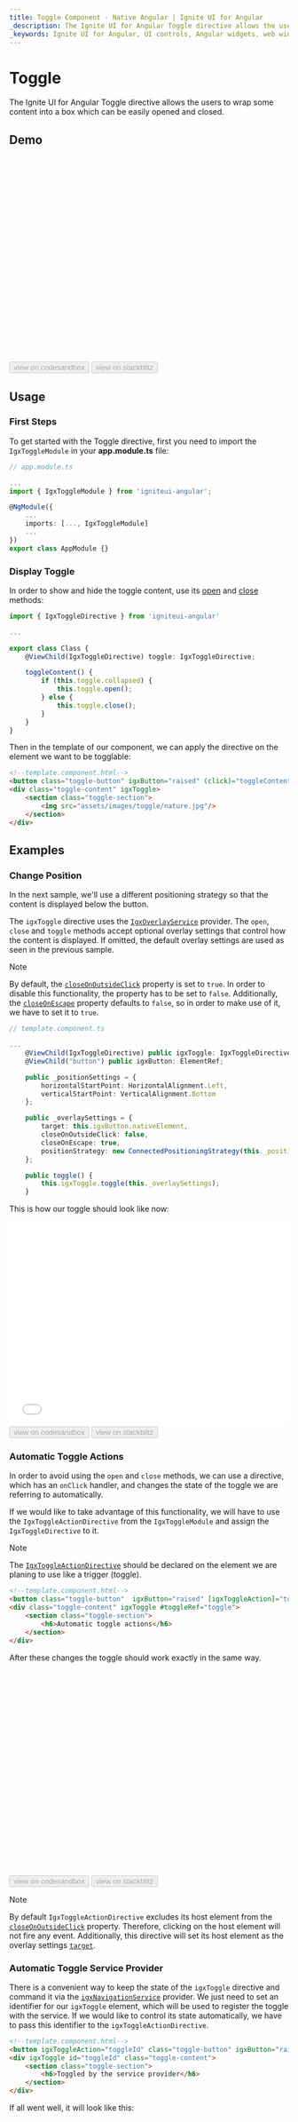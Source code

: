 ```yaml
---
title: Toggle Component - Native Angular | Ignite UI for Angular 
_description: The Ignite UI for Angular Toggle directive allows the users to open, to interact with, to apply animations, and to close a toggle container. 
_keywords: Ignite UI for Angular, UI controls, Angular widgets, web widgets, UI widgets, Angular, Native Angular Components Suite, Native Angular Controls, Native Angular Components Library, Native Angular Components, Angular Toggle directives, Angular Toggle controls, Angular Toggle Component,
---
```


# Toggle

<p class="highlight">The Ignite UI for Angular Toggle directive allows the users to wrap some content into a box which can be easily opened and closed.</p>

## Demo

<div class="sample-container loading" style="height: 370px">
    <iframe id="toggle-sample-1-iframe" data-src='{environment:demosBaseUrl}/interactions/toggle-sample-1' width="100%" height="100%" seamless frameBorder="0" class="lazyload"></iframe>
</div>
<div>
<button data-localize="codesandbox" disabled class="codesandbox-btn" data-iframe-id="toggle-sample-1-iframe" data-demos-base-url="{environment:demosBaseUrl}">                       view on codesandbox
    </button>
<button data-localize="stackblitz" disabled class="stackblitz-btn" data-iframe-id="toggle-sample-1-iframe" data-demos-base-url="{environment:demosBaseUrl}">                       view on stackblitz
    </button>
</div>

## Usage

### First Steps

To get started with the Toggle directive, first you need to import the `IgxToggleModule` in your **app.module.ts** file:

```typescript
// app.module.ts

...
import { IgxToggleModule } from 'igniteui-angular';

@NgModule({
    ...
    imports: [..., IgxToggleModule]
    ...
})
export class AppModule {}
```

### Display Toggle

In order to show and hide the toggle content, use its [open]({environment:angularApiUrl}/classes/igxtoggledirective.html#open) and [close]({environment:angularApiUrl}/classes/igxtoggledirective.html#close) methods:

```typescript
import { IgxToggleDirective } from 'igniteui-angular'

...

export class Class {
    @ViewChild(IgxToggleDirective) toggle: IgxToggleDirective;

    toggleContent() {
        if (this.toggle.collapsed) {
            this.toggle.open();
        } else {
            this.toggle.close();
        }
    }
}
```

Then in the template of our component, we can apply the directive on the element we want to be togglable: 

```html
<!--template.component.html-->
<button class="toggle-button" igxButton="raised" (click)="toggleContent()">Toggle</button>
<div class="toggle-content" igxToggle>
    <section class="toggle-section">
        <img src="assets/images/toggle/nature.jpg"/>
    </section>
</div>
```

## Examples 

### Change Position 

In the next sample, we'll use a different positioning strategy so that the content is displayed below the button. 

The `igxToggle` directive uses the [`IgxOverlayService`]({environment:angularApiUrl}/classes/igxoverlayservice.html) provider. The `open`, `close` and `toggle` methods accept optional overlay settings that control how the content is displayed. If omitted, the default overlay settings are used as seen in the previous sample.

>[!NOTE]
> By default, the [`closeOnOutsideClick`]({environment:angularApiUrl}/interfaces/overlaysettings.html#closeonoutsideclick) property is set to `true`. In order to disable this functionality, the property has to be set to `false`. Additionally, the [`closeOnEscape`]({environment:angularApiUrl}/interfaces/overlaysettings.html#closeonescape) property defaults to `false`, so in order to make use of it, we have to set it to `true`.

```typescript
// template.component.ts

...
    @ViewChild(IgxToggleDirective) public igxToggle: IgxToggleDirective;
    @ViewChild("button") public igxButton: ElementRef;

    public _positionSettings = {
        horizontalStartPoint: HorizontalAlignment.Left,
        verticalStartPoint: VerticalAlignment.Bottom
    };

    public _overlaySettings = {
        target: this.igxButton.nativeElement,
        closeOnOutsideClick: false,
        closeOnEscape: true,
        positionStrategy: new ConnectedPositioningStrategy(this._positionSettings)
    };

    public toggle() {
        this.igxToggle.toggle(this._overlaySettings);
    }
```

This is how our toggle should look like now:

<div class="sample-container loading" style="height: 370px">
    <iframe id="toggle-iframe" src='{environment:demosBaseUrl}/interactions/toggle' width="100%" height="100%" seamless frameBorder="0" onload="onSampleIframeContentLoaded(this);"></iframe>
</div>
<div>
<button data-localize="codesandbox" disabled class="codesandbox-btn" data-iframe-id="toggle-iframe" data-demos-base-url="{environment:demosBaseUrl}">                       view on codesandbox
    </button>
<button data-localize="stackblitz" disabled class="stackblitz-btn" data-iframe-id="toggle-iframe" data-demos-base-url="{environment:demosBaseUrl}">                       view on stackblitz
    </button>
</div>

### Automatic Toggle Actions

In order to avoid using the `open` and `close` methods, we can use a directive, which has an `onClick` handler, and changes the state of the toggle we are referring to automatically.

If we would like to take advantage of this functionality, we will have to use the `IgxToggleActionDirective` from the `IgxToggleModule` and assign the `IgxToggleDirective` to it.

>[!NOTE]
> The [`IgxToggleActionDirective`]({environment:angularApiUrl}/classes/igxtoggleactiondirective.html) should be declared on the element we are planing to use like a trigger (toggle).

```html
<!--template.component.html-->
<button class="toggle-button"  igxButton="raised" [igxToggleAction]="toggleRef">Toggle</button>
<div class="toggle-content" igxToggle #toggleRef="toggle">
    <section class="toggle-section">
        <h6>Automatic toggle actions</h6>
    </section>
</div>
```

After these changes the toggle should work exactly in the same way.

<div class="sample-container loading" style="height: 370px">
    <iframe id="toggle-sample-2-iframe" data-src='{environment:demosBaseUrl}/interactions/toggle-sample-2' width="100%" height="100%" seamless frameBorder="0" class="lazyload"></iframe>
</div>
<div>
<button data-localize="codesandbox" disabled class="codesandbox-btn" data-iframe-id="toggle-sample-2-iframe" data-demos-base-url="{environment:demosBaseUrl}">                       view on codesandbox
    </button>
<button data-localize="stackblitz" disabled class="stackblitz-btn" data-iframe-id="toggle-sample-2-iframe" data-demos-base-url="{environment:demosBaseUrl}">                       view on stackblitz
    </button>
</div>

>[!NOTE]
> By default `IgxToggleActionDirective` excludes its host element from the [`closeOnOutsideClick`]({environment:angularApiUrl}/interfaces/overlaysettings.html#closeonoutsideclick) property. Therefore, clicking on the host element will not fire any event. Additionally, this directive will set its host element as the overlay settings [`target`]({environment:angularApiUrl}/interfaces/overlaysettings.html#target).

### Automatic Toggle Service Provider

There is a convenient way to keep the state of the `igxToggle` directive and command it via the [`igxNavigationService`]({environment:angularApiUrl}/classes/igxnavigationservice.html) provider. We just need to set an identifier for our `igxToggle` element, which will be used to register the toggle with the service. If we would like to control its state automatically, we have to pass this identifier to the `igxToggleActionDirective`.

```html
<!--template.component.html-->
<button igxToggleAction="toggleId" class="toggle-button" igxButton="raised">Toggle</button>
<div igxToggle id="toggleId" class="toggle-content">
    <section class="toggle-section">
        <h6>Toggled by the service provider</h6>
    </section>
</div>
```

If all went well, it will look like this:

<div class="sample-container loading" style="height: 370px">
    <iframe id="toggle-sample-3-iframe" data-src='{environment:demosBaseUrl}/interactions/toggle-sample-3' width="100%" height="100%" seamless frameBorder="0" class="lazyload"></iframe>
</div>
<div>
<button data-localize="codesandbox" disabled class="codesandbox-btn" data-iframe-id="toggle-sample-3-iframe" data-demos-base-url="{environment:demosBaseUrl}">                       view on codesandbox
    </button>
<button data-localize="stackblitz" disabled class="stackblitz-btn" data-iframe-id="toggle-sample-3-iframe" data-demos-base-url="{environment:demosBaseUrl}">                       view on stackblitz
    </button>
</div>

### Offsetting the Toggle Container

We can manipulate the position of the toggle container along the corresponding axis by a provided amount:

```typescript
// deltaX and deltaY determine by how much the container will be offset compared to its' previous position
public offsetToggle() {
    const deltaX = 30;
    const deltaY = 30;
    this.toggle.setOffset(deltaX, deltaY);
}
```

<div class="sample-container loading" style="height: 370px">
    <iframe id="toggle-sample-4-iframe" data-src='{environment:demosBaseUrl}/interactions/toggle-sample-4' width="100%" height="100%" seamless frameBorder="0" class="lazyload"></iframe>
</div>
<div>
<button data-localize="codesandbox" disabled class="codesandbox-btn" data-iframe-id="toggle-sample-4-iframe" data-demos-base-url="{environment:demosBaseUrl}">                       view on codesandbox
    </button>
<button data-localize="stackblitz" disabled class="stackblitz-btn" data-iframe-id="toggle-sample-4-iframe" data-demos-base-url="{environment:demosBaseUrl}">                       view on stackblitz
    </button>
</div>

## API References
<div class="divider"></div>

* [IgxToggleDirective]({environment:angularApiUrl}/classes/igxtoggledirective.html)
* [IgxToggleActionDirective]({environment:angularApiUrl}/classes/igxtoggleactiondirective.html)

Additional components and/or directives with relative APIs that were used:

* [IgxOverlayOutletDirective]({environment:angularApiUrl}/classes/igxoverlayoutletdirective.html)
* [IgxOverlayService]({environment:angularApiUrl}/classes/igxoverlayservice.html)
* [igxNavigationService]({environment:angularApiUrl}/classes/igxnavigationservice.html)


## Additional Resources
<div class="divider--half"></div>

Our community is active and always welcoming to new ideas.
* [Ignite UI for Angular **Forums**](https://www.infragistics.com/community/forums/f/ignite-ui-for-angular)
* [Ignite UI for Angular **GitHub**](https://github.com/IgniteUI/igniteui-angular)
